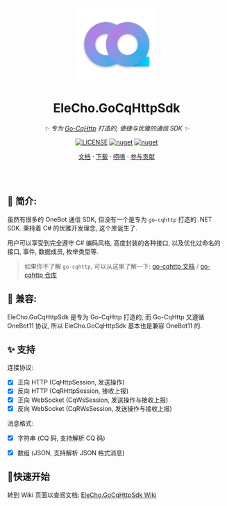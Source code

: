 <div align="center">
<img src="logo.png" width="200"/>

# EleCho.GoCqHttpSdk

_✨ 专为 [Go-CqHttp](https://github.com/Mrs4s/go-cqhttp) 打造的, 便捷与优雅的通信 SDK ✨_

[![LICENSE](https://img.shields.io/github/license/EleChoNet/EleCho.GoCqHttpSdk)](/LICENSE)
[![nuget](https://img.shields.io/nuget/vpre/EleCho.GoCqHttpSdk)](https://www.nuget.org/packages/EleCho.GoCqHttpSdk)
[![nuget](https://img.shields.io/nuget/dt/EleCho.GoCqHttpSdk)](https://www.nuget.org/packages/EleCho.GoCqHttpSdk)

[文档](https://github.com/OrgEleCho/EleCho.GoCqHttpSdk/wiki) ·
[下载](https://www.nuget.org/packages/EleCho.GoCqHttpSdk) ·
[唠嗑](http://qm.qq.com/cgi-bin/qm/qr?_wv=1027&k=ddli6snqppDk4HFKgKEph7QF_8qL_OJc&authKey=ze5fTRuRc%2BvdCrhLJLasAe0wnZ2YUMiuyKgLMl2jTcGQHtGSYIniu9%2BAAdNq76Fb&noverify=0&group_code=696327017) ·
[参与贡献](https://github.com/OrgEleCho/EleCho.GoCqHttpSdk/wiki/9.-%E8%B4%A1%E7%8C%AE)

</div>

<br/><br/>

## 📖 简介:

虽然有很多的 OneBot 通信 SDK, 但没有一个是专为 `go-cqhttp` 打造的 .NET SDK. 秉持着 C# 的优雅开发理念, 这个库诞生了.

用户可以享受到完全遵守 C# 编码风格, 高度封装的各种接口, 以及优化过命名的接口, 事件, 数据成员, 枚举类型等.

> 如果你不了解 `go-cqhttp`, 可以从这里了解一下: [go-cqhttp 文档](https://docs.go-cqhttp.org/) / [go-cqhttp 仓库](https://github.com/Mrs4s/go-cqhttp)

## 🚀 兼容:

EleCho.GoCqHttpSdk 是专为 Go-CqHttp 打造的, 而 Go-CqHttp 又遵循 OneBot11 协议, 所以 EleCho.GoCqHttpSdk 基本也是兼容 OneBot11 的.

## ✨ 支持

连接协议:

  - [x] 正向 HTTP (CqHttpSession, 发送操作)
  - [x] 反向 HTTP (CqRHttpSession, 接收上报)
  - [x] 正向 WebSocket (CqWsSession, 发送操作与接收上报)
  - [x] 反向 WebSocket (CqRWsSession, 发送操作与接收上报)

消息格式:

  - [x] 字符串 (CQ 码, 支持解析 CQ 码)
  - [x] 数组 (JSON, 支持解析 JSON 格式消息)


## 📎快速开始

转到 Wiki 页面以查阅文档: [EleCho.GoCqHttpSdk Wiki](https://github.com/OrgEleCho/EleCho.GoCqHttpSdk/wiki)